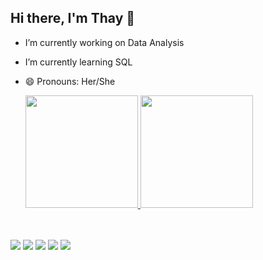 ## Hi there, I'm Thay 👋

- I’m currently working on Data Analysis
- I’m currently learning SQL
- 😄 Pronouns: Her/She

  <a href="https://github.com/tahvicentini/github-readme-stats">
  <img height=180 src="https://github-readme-stats.vercel.app/api?username=tahvicentini&show_icons=true&theme=tokyonight"/>
  <img height=180 src="https://github-readme-stats.vercel.app/api/top-langs/?username=tahvicentini&layout=compact&theme=tokyonight"/>
  </a>

##
<a style="display: inline_block"><br>
  <img align="center" src="https://img.shields.io/badge/Jupyter-F37626.svg?&style=for-the-badge&logo=Jupyter&logoColor=white" />
  <img align="center" src="https://img.shields.io/badge/Pandas-2C2D72?style=for-the-badge&logo=pandas&logoColor=white" />
  <img align="center" src="https://img.shields.io/badge/Python-FFD43B?style=for-the-badge&logo=python&logoColor=blue" />
  <img align="center" src="https://img.shields.io/badge/Google%20Sheets-34A853?style=for-the-badge&logo=google-sheets&logoColor=white" />
  <img align="center" src="https://img.shields.io/badge/Microsoft_Excel-217346?style=for-the-badge&logo=microsoft-excel&logoColor=white" />
</a>
